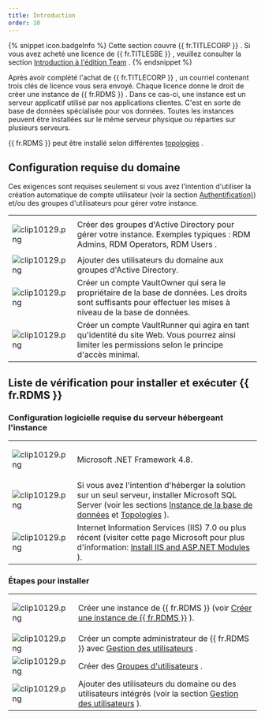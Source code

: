```yaml
---
title: Introduction
order: 10
---
```

{% snippet icon.badgeInfo %} 
Cette section couvre {{ fr.TITLECORP }} . Si vous avez acheté une licence de {{ fr.TITLESBE }} , veuillez consulter la section [Introduction à l&apos;édition Team](/fr/server/getting-started/team-edition/) . 
{% endsnippet %}
 
Après avoir complété l&apos;achat de {{ fr.TITLECORP }} , un courriel contenant trois clés de licence vous sera envoyé. Chaque licence donne le droit de créer une instance de {{ fr.RDMS }} . Dans ce cas-ci, une instance est un serveur applicatif utilisé par nos applications clientes. C&apos;est en sorte de base de données spécialisée pour vos données. Toutes les instances peuvent être installées sur le même serveur physique ou réparties sur plusieurs serveurs.  

{{ fr.RDMS }} peut être installé selon différentes [topologies](/fr/server/overview/topologies/) .  

## Configuration requise du domaine 

Ces exigences sont requises seulement si vous avez l&apos;intention d&apos;utiliser la création automatique de compte utilisateur (voir la section [Authentification)](/fr/server/web-interface/administration/configuration/server-settings/general/authentication/)) et/ou des groupes d&apos;utilisateurs pour gérer votre instance.  

<table>
	<tr>
		<td>

![clip10129.png](/img/fr/server/clip10129.png) 
		</td>
		<td>
Créer des groupes d&apos;Active Directory pour gérer votre instance. Exemples typiques : RDM Admins, RDM Operators, RDM Users . 
		</td>
	</tr>
	<tr>
		<td>
![clip10129.png](/img/fr/server/clip10129.png) 
		</td>
		<td>
Ajouter des utilisateurs du domaine aux groupes d&apos;Active Directory. 
		</td>
	</tr>
	<tr>
		<td>
![clip10129.png](/img/fr/server/clip10129.png) 
		</td>
		<td>
Créer un compte VaultOwner qui sera le propriétaire de la base de données. Les droits sont suffisants pour effectuer les mises à niveau de la base de données. 
		</td>
	</tr>
	<tr>
		<td>
![clip10129.png](/img/fr/server/clip10129.png) 
		</td>
		<td>
Créer un compte VaultRunner qui agira en tant qu&apos;identité du site Web. Vous pourrez ainsi limiter les permissions selon le principe d&apos;accès minimal. 
		</td>
	</tr>
</table>

## Liste de vérification pour installer et exécuter {{ fr.RDMS }} 

### Configuration logicielle requise du serveur hébergeant l&apos;instance 

<table>
	<tr>
		<td>

![clip10129.png](/img/fr/server/clip10129.png) 
		</td>
		<td>
Microsoft .NET Framework 4.8. 
		</td>
	</tr>
	<tr>
		<td>
![clip10129.png](/img/fr/server/clip10129.png) 
		</td>
		<td>
Si vous avez l&apos;intention d&apos;héberger la solution sur un seul serveur, installer Microsoft SQL Server (voir les sections [Instance de la base de données](/fr/server/installation/database-instance/) et [Topologies](/fr/server/overview/topologies/) ). 
		</td>
	</tr>
	<tr>
		<td>
![clip10129.png](/img/fr/server/clip10129.png) 
		</td>
		<td>
Internet Information Services (IIS) 7.0 ou plus récent (visiter cette page Microsoft pour plus d&apos;information: [Install IIS and ASP.NET Modules](https://docs.microsoft.com/en-us/iis/application-frameworks/scenario-build-an-aspnet-website-on-iis/configuring-step-1-install-iis-and-asp-net-modules) ). 
		</td>
	</tr>
</table>

### Étapes pour installer 

<table>
	<tr>
		<td>

![clip10129.png](/img/fr/server/clip10129.png) 
		</td>
		<td>
Créer une instance de {{ fr.RDMS }} (voir [Créer une instance de {{ fr.RDMS }}](Install_CreateRDMSinstance) ). 
		</td>
	</tr>
	<tr>
		<td>
![clip10129.png](/img/fr/server/clip10129.png) 
		</td>
		<td>
Créer un compte administrateur de {{ fr.RDMS }} avec [Gestion des utilisateurs](/fr/server/web-interface/administration/security-management/users/) . 
		</td>
	</tr>
	<tr>
		<td>
![clip10129.png](/img/fr/server/clip10129.png) 
		</td>
		<td>
Créer des [Groupes d&apos;utilisateurs](/fr/server/web-interface/administration/security-management/user-groups/) . 
		</td>
	</tr>
	<tr>
		<td>
![clip10129.png](/img/fr/server/clip10129.png) 
		</td>
		<td>
Ajouter des utilisateurs du domaine ou des utilisateurs intégrés (voir la section [Gestion des utilisateurs](/fr/server/web-interface/administration/security-management/users/) ). 
		</td>
	</tr>
</table>



